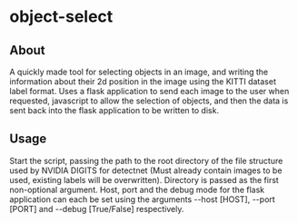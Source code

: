 # object-select
## About
A quickly made tool for selecting objects in an image, and writing the information about their 2d position in the image using the KITTI dataset label format.
Uses a flask application to send each image to the user when requested, javascript to allow the selection of objects, and then the data is sent back into the flask application to be written to disk.
## Usage
Start the script, passing the path to the root directory of the file structure used by NVIDIA DIGITS for detectnet (Must already contain images to be used, existing labels will be overwritten). Directory is passed as the first non-optional argument.
Host, port and the debug mode for the flask application can each be set using the arguments --host [HOST], --port [PORT] and --debug [True/False] respectively.

